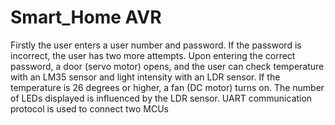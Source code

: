 # Smart_Home AVR
Firstly the user enters a user number and password. If the password is incorrect, the user has two more attempts. Upon entering the correct password, a door (servo motor) opens, and the user can check temperature with an LM35 sensor and light intensity with an LDR sensor. If the temperature is 26 degrees or higher, a fan (DC motor) turns on. The number of LEDs displayed is influenced by the LDR sensor. UART communication protocol is used to connect two MCUs
